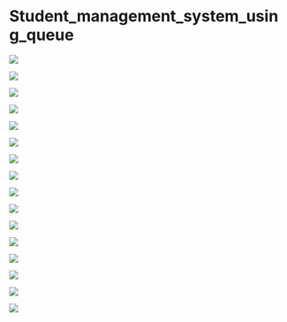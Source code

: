# Student_management_system_using_queue

![](images/1.png)

![](images/2.png)

![](images/3.png)

![](images/4.png)

![](images/5.png)

![](images/6.png)

![](images/7.png)

![](images/8.png)

![](images/9.png)

![](images/10.png)

![](images/11.png)

![](images/12.png)

![](images/13.png)

![](images/14.png)

![](images/15.png)

![](images/16.png)
